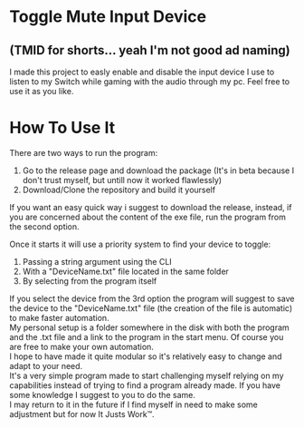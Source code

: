 # Toggle Mute Input Device
## (TMID for shorts... yeah I'm not good ad naming)
I made this project to easly enable and disable the input device I use to listen to my Switch while gaming with the audio through my pc.
Feel free to use it as you like.

# How To Use It
There are two ways to run the program:
 1. Go to the release page and download the package (It's in beta because I don't trust myself, but untill now it worked flawlessly)
 2. Download/Clone the repository and build it yourself
    
If you want an easy quick way i suggest to download the release, instead, if you are concerned about the content of the exe file, run the program from the second option.

Once it starts it will use a priority system to find your device to toggle:
  1. Passing a string argument using the CLI
  2. With a "DeviceName.txt" file located in the same folder
  3. By selecting from the program itself 

If you select the device from the 3rd option the program will suggest to save the device to the "DeviceName.txt" file (the creation of the file is automatic) to make faster automation.<br>
My personal setup is a folder somewhere in the disk with both the program and the .txt file and a link to the program in the start menu. Of course you are free to make your own automation.<br>
I hope to have made it quite modular so it's relatively easy to change and adapt to your need.<br>
It's a very simple program made to start challenging myself relying on my capabilities instead of trying to find a program already made. If you have some knowledge I suggest to you to do the same.<br>
I may return to it in the future if I find myself in need to make some adjustment but for now It Justs Work™️.<br>
